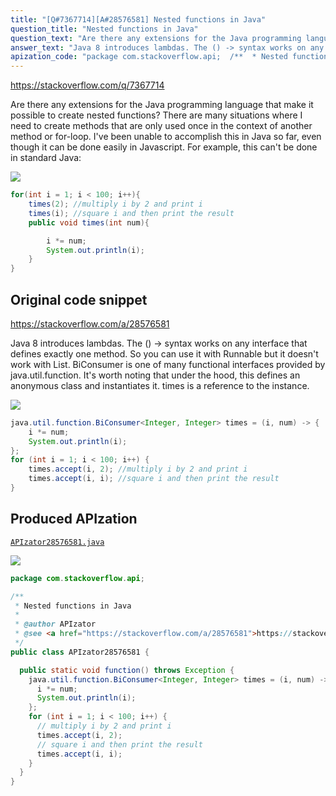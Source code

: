 ```yaml
---
title: "[Q#7367714][A#28576581] Nested functions in Java"
question_title: "Nested functions in Java"
question_text: "Are there any extensions for the Java programming language that make it possible to create nested functions? There are many situations where I need to create methods that are only used once in the context of another method or for-loop. I've been unable to accomplish this in Java so far, even though it can be done easily in Javascript. For example,  this can't be done in standard Java:"
answer_text: "Java 8 introduces lambdas. The () -> syntax works on any interface that defines exactly one method.  So you can use it with Runnable but it doesn't work with List. BiConsumer is one of many functional interfaces provided by java.util.function. It's worth noting that under the hood, this defines an anonymous class and instantiates it.  times is a reference to the instance."
apization_code: "package com.stackoverflow.api;  /**  * Nested functions in Java  *  * @author APIzator  * @see <a href=\"https://stackoverflow.com/a/28576581\">https://stackoverflow.com/a/28576581</a>  */ public class APIzator28576581 {    public static void function() throws Exception {     java.util.function.BiConsumer<Integer, Integer> times = (i, num) -> {       i *= num;       System.out.println(i);     };     for (int i = 1; i < 100; i++) {       // multiply i by 2 and print i       times.accept(i, 2);       // square i and then print the result       times.accept(i, i);     }   } }"
---
```


https://stackoverflow.com/q/7367714

Are there any extensions for the Java programming language that make it possible to create nested functions? There are many situations where I need to create methods that are only used once in the context of another method or for-loop. I&#x27;ve been unable to accomplish this in Java so far, even though it can be done easily in Javascript.
For example,  this can&#x27;t be done in standard Java:


<div class="code-logo"><img src="/stackoverflow.png" /></div>

```java
for(int i = 1; i < 100; i++){
    times(2); //multiply i by 2 and print i
    times(i); //square i and then print the result
    public void times(int num){

        i *= num;
        System.out.println(i);
    }    
}
```


## Original code snippet

https://stackoverflow.com/a/28576581

Java 8 introduces lambdas.
The () -&gt; syntax works on any interface that defines exactly one method.  So you can use it with Runnable but it doesn&#x27;t work with List.
BiConsumer is one of many functional interfaces provided by java.util.function.
It&#x27;s worth noting that under the hood, this defines an anonymous class and instantiates it.  times is a reference to the instance.

<div class="code-logo"><img src="/stackoverflow.png" /></div>

```java
java.util.function.BiConsumer<Integer, Integer> times = (i, num) -> {
    i *= num;
    System.out.println(i);
};
for (int i = 1; i < 100; i++) {
    times.accept(i, 2); //multiply i by 2 and print i
    times.accept(i, i); //square i and then print the result
}
```

## Produced APIzation

[`APIzator28576581.java`](https://github.com/pasqualesalza/apization/raw/main/data/search/APIzator28576581.java)

<div class="code-logo"><img src="/apizator.png" /></div>

```java
package com.stackoverflow.api;

/**
 * Nested functions in Java
 *
 * @author APIzator
 * @see <a href="https://stackoverflow.com/a/28576581">https://stackoverflow.com/a/28576581</a>
 */
public class APIzator28576581 {

  public static void function() throws Exception {
    java.util.function.BiConsumer<Integer, Integer> times = (i, num) -> {
      i *= num;
      System.out.println(i);
    };
    for (int i = 1; i < 100; i++) {
      // multiply i by 2 and print i
      times.accept(i, 2);
      // square i and then print the result
      times.accept(i, i);
    }
  }
}

```